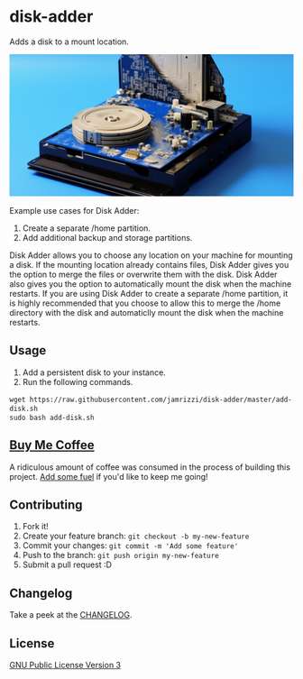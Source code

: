 # disk-adder
Adds a disk to a mount location.

![](assets/disk-adder.png)

Example use cases for Disk Adder:

1. Create a separate /home partition.
2. Add additional backup and storage partitions.

Disk Adder allows you to choose any location on your machine for mounting a disk. If the mounting location already contains files, Disk Adder gives you the option to merge the files or overwrite them with the disk. Disk Adder also gives you the option to automatically mount the disk when the machine restarts. If you are using Disk Adder to create a separate /home partition, it is highly recommended that you choose to allow this to merge the /home directory with the disk and automaticlly mount the disk when the machine restarts.

## Usage
1. Add a persistent disk to your instance.
2. Run the following commands.
```
wget https://raw.githubusercontent.com/jamrizzi/disk-adder/master/add-disk.sh
sudo bash add-disk.sh
```

## [Buy Me Coffee](http://jamrizzi.com/buy-me-coffee)
A ridiculous amount of coffee was consumed in the process of building this project. [Add some fuel](http://jamrizzi.com/buy-me-coffee) if you'd like to keep me going!


## Contributing
1. Fork it!
2. Create your feature branch: `git checkout -b my-new-feature`
3. Commit your changes: `git commit -m 'Add some feature'`
4. Push to the branch: `git push origin my-new-feature`
5. Submit a pull request :D

## Changelog
Take a peek at the [CHANGELOG](https://github.com/jamrizzi/disk-adder/blob/master/CHANGELOG.md).

## License
[GNU Public License Version 3](https://raw.githubusercontent.com/jamrizzi/google-disk-adder/master/LICENSE)
